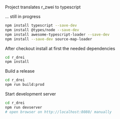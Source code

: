 Project translates r_zwei to typescript

... still in progress

```bash
npm install typescript --save-dev
npm install @types/node --save-dev
npm install awesome-typescript-loader --save-dev
npm install --save-dev source-map-loader
```

After checkout install at first the needed dependencies

```bash
cd r_drei
npm install
```

Build a release
```bash
cd r_drei
npm run build:prod
```

Start development server
```bash
cd r_drei
npm run devserver
# open browser on http://localhost:8080/ manually
```
